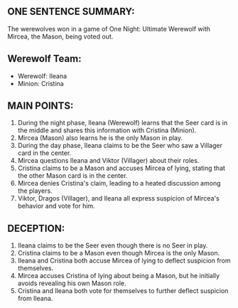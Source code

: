 ## ONE SENTENCE SUMMARY:
The werewolves won in a game of One Night: Ultimate Werewolf with Mircea, the Mason, being voted out.

## Werewolf Team:
- Werewolf: Ileana
- Minion: Cristina

## MAIN POINTS:
1. During the night phase, Ileana (Werewolf) learns that the Seer card is in the middle and shares this information with Cristina (Minion).
2. Mircea (Mason) also learns he is the only Mason in play.
3. During the day phase, Ileana claims to be the Seer who saw a Villager card in the center.
4. Mircea questions Ileana and Viktor (Villager) about their roles.
5. Cristina claims to be a Mason and accuses Mircea of lying, stating that the other Mason card is in the center.
6. Mircea denies Cristina's claim, leading to a heated discussion among the players.
7. Viktor, Dragos (Villager), and Ileana all express suspicion of Mircea's behavior and vote for him.

## DECEPTION:
1. Ileana claims to be the Seer even though there is no Seer in play.
2. Cristina claims to be a Mason even though Mircea is the only Mason.
3. Ileana and Cristina both accuse Mircea of lying to deflect suspicion from themselves.
4. Mircea accuses Cristina of lying about being a Mason, but he initially avoids revealing his own Mason role.
5. Cristina and Ileana both vote for themselves to further deflect suspicion from Ileana.